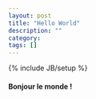 ```yaml
---
layout: post
title: "Hello World"
description: ""
category: 
tags: []
---
```

{% include JB/setup %}

#### Bonjour le monde !
